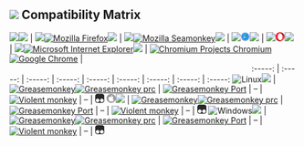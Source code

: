 ## ![](https://raw.githubusercontent.com/Martii/UserScripts/master/res/info16.png) Compatibility Matrix

![][c]![][ch] | ![][ch][![Mozilla Firefox][imgfx]][urlfx]![][ch] | ![][ch][![Mozilla Seamonkey][imgsm]][urlsm]![][ch] | ![][ch][![Apple Safari][imgsi]][urlsi]![][ch] | ![][ch][![Opera Software Opera][imgoa]][urloa]![][ch] | ![][ch][![Microsoft Internet Explorer][imgie]][urlie]![][ch] | [![Chromium Projects Chromium][imgcm]][urlcm][![Google Chrome][imgce]][urlce] | &emsp;&emsp;&emsp;&emsp;&emsp;&emsp;&emsp;&emsp;&emsp;&emsp;&emsp;&emsp;&emsp;&emsp;&emsp;&emsp;&emsp;&emsp;&emsp;&emsp;&emsp;&emsp;&emsp;&emsp;&emsp;&emsp;&emsp;&emsp;&emsp;&emsp;
:-----: | :-----: | :-----: | :-----: | :-----: | :-----: | :-----: | :-----: | :-----:
![Linux][imgtux]![][ch]     | [![Greasemonkey][imggmao]][urlgmao][![Greasemonkey prc][imggmsf]][urlgmsf] | [![Greasemonkey Port][imggpsf]][urlgpsf] | &ndash; | [![Violent monkey][imgvmoa]][urlvmop] | &ndash; | [![TamperMonkey][imgtmgo]][urltmgo]
![Macintosh][imgmac]![][ch] | [![Greasemonkey][imggmao]][urlgmao][![Greasemonkey prc][imggmsf]][urlgmsf] | [![Greasemonkey Port][imggpsf]][urlgpsf] | &ndash; | [![Violent monkey][imgvmoa]][urlvmop] | &ndash; | [![TamperMonkey][imgtmgo]][urltmgo]
![Windows][imgwin]![][ch]   | [![Greasemonkey][imggmao]][urlgmao][![Greasemonkey prc][imggmsf]][urlgmsf] | [![Greasemonkey Port][imggpsf]][urlgpsf] | &ndash; | [![Violent monkey][imgvmoa]][urlvmop] | &ndash; | [![TamperMonkey][imgtmgo]][urltmgo]

[c]: https://raw.githubusercontent.com/Martii/UserScripts/master/res/compatibilityMatrix/clear16.png
[ch]: https://raw.githubusercontent.com/Martii/UserScripts/master/res/compatibilityMatrix/clearhalf16.png
[imgwin]: https://raw.githubusercontent.com/Martii/UserScripts/master/res/compatibilityMatrix/windows16.png "Windows"
[imgtux]: https://raw.githubusercontent.com/Martii/UserScripts/master/res/compatibilityMatrix/linux16.png "Linux"
[imgmac]: https://raw.githubusercontent.com/Martii/UserScripts/master/res/compatibilityMatrix/macintosh16.png "Macintosh"
[imgfx]: https://raw.githubusercontent.com/Martii/UserScripts/master/res/compatibilityMatrix/firefox16.png "Mozilla Firefox"
[imgsm]: https://raw.githubusercontent.com/Martii/UserScripts/master/res/compatibilityMatrix/seamonkey16.png "Mozilla Seamonkey"
[imgsi]: https://raw.githubusercontent.com/Martii/UserScripts/master/res/compatibilityMatrix/safari16.png "Apple Safari"
[imgoa]: https://raw.githubusercontent.com/Martii/UserScripts/master/res/compatibilityMatrix/opera16.png "Opera Software Opera"
[imgie]: https://raw.githubusercontent.com/Martii/UserScripts/master/res/compatibilityMatrix/iexplorer16.png "Microsoft Internet Explorer"
[imgcm]: https://raw.githubusercontent.com/Martii/UserScripts/master/res/compatibilityMatrix/chromium16.png "Chromium Projects Chromium"
[imgce]: https://raw.githubusercontent.com/Martii/UserScripts/master/res/compatibilityMatrix/chrome16.png "Google Chrome"
[imggmao]: https://raw.githubusercontent.com/Martii/UserScripts/master/res/compatibilityMatrix/amogreasemonkey16.png "Greasemonkey on Moz"
[imggmsf]: https://raw.githubusercontent.com/Martii/UserScripts/master/res/compatibilityMatrix/sfgreasemonkey16.png "Greasemonkey on SF"
[imggpsf]: https://raw.githubusercontent.com/Martii/UserScripts/master/res/compatibilityMatrix/gmport16.png "Greasemonkey Port"
[imgtmgo]: https://raw.githubusercontent.com/Martii/UserScripts/master/res/compatibilityMatrix/tampermonkey16.png "TamperMonkey"
[imgvmoa]: https://raw.githubusercontent.com/Martii/UserScripts/master/res/compatibilityMatrix/violentmonkey16.png "Violent monkey"
[urlfx]: https://www.getfirefox.com/
[urlsm]: http://www.seamonkey-project.org/
[urlsi]: http://www.apple.com/safari/
[urloa]: http://www.opera.com/
[urlie]: http://www.microsoft.com/windows/internet-explorer/
[urlcm]: http://dev.chromium.org/chromium-projects
[urlce]: http://www.google.com/chrome/
[urlgmao]: https://addons.mozilla.org/firefox/addon/748
[urlgmsf]: https://sf.net/projects/greasemonkey/files/
[urlgpsf]: https://sf.net/projects/gmport/files/
[urltmgo]: http://chrome.google.com/webstore/detail/dhdgffkkebhmkfjojejmpbldmpobfkfo
[urlvmop]: http://addons.opera.com/extensions/details/violent-monkey/?hidemessage=1

